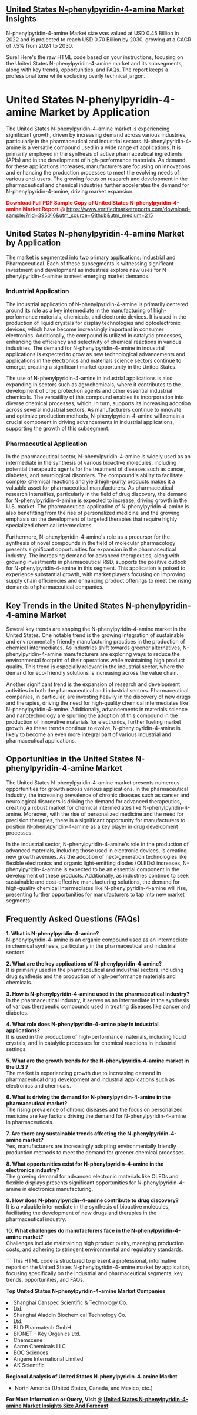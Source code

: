 <h2><a href="https://www.verifiedmarketreports.com/download-sample/?rid=395016&amp;utm_source=Github&amp;utm_medium=215" target="_blank">United States N-phenylpyridin-4-amine Market</a> Insights</h2><p>N-phenylpyridin-4-amine Market size was valued at USD 0.45 Billion in 2022 and is projected to reach USD 0.70 Billion by 2030, growing at a CAGR of 7.5% from 2024 to 2030.</p><p>Sure! Here's the raw HTML code based on your instructions, focusing on the United States N-phenylpyridin-4-amine market and its subsegments, along with key trends, opportunities, and FAQs. The report keeps a professional tone while excluding overly technical jargon. <h1>United States N-phenylpyridin-4-amine Market by Application</h1> <p>The United States N-phenylpyridin-4-amine market is experiencing significant growth, driven by increasing demand across various industries, particularly in the pharmaceutical and industrial sectors. N-phenylpyridin-4-amine is a versatile compound used in a wide range of applications. It is primarily employed in the synthesis of active pharmaceutical ingredients (APIs) and in the development of high-performance materials. As demand for these applications increases, manufacturers are focusing on innovations and enhancing the production processes to meet the evolving needs of various end-users. The growing focus on research and development in the pharmaceutical and chemical industries further accelerates the demand for N-phenylpyridin-4-amine, driving market expansion. <p><span class=""><span style="color: #ff0000;"><strong>Download Full PDF Sample Copy of United States N-phenylpyridin-4-amine Market Report</strong> @ </span><a href="https://www.verifiedmarketreports.com/download-sample/?rid=395016&amp;utm_source=Github&amp;utm_medium=215" target="_blank">https://www.verifiedmarketreports.com/download-sample/?rid=395016&amp;utm_source=Github&amp;utm_medium=215</a></span></p></p> <h2>United States N-phenylpyridin-4-amine Market by Application</h2> <p>The market is segmented into two primary applications: Industrial and Pharmaceutical. Each of these subsegments is witnessing significant investment and development as industries explore new uses for N-phenylpyridin-4-amine to meet emerging market demands.</p> <h3>Industrial Application</h3> <p>The industrial application of N-phenylpyridin-4-amine is primarily centered around its role as a key intermediate in the manufacturing of high-performance materials, chemicals, and electronic devices. It is used in the production of liquid crystals for display technologies and optoelectronic devices, which have become increasingly important in consumer electronics. Additionally, the compound is utilized in catalytic processes, enhancing the efficiency and selectivity of chemical reactions in various industries. The demand for N-phenylpyridin-4-amine in industrial applications is expected to grow as new technological advancements and applications in the electronics and materials science sectors continue to emerge, creating a significant market opportunity in the United States. <p>The use of N-phenylpyridin-4-amine in industrial applications is also expanding in sectors such as agrochemicals, where it contributes to the development of crop protection agents and other essential industrial chemicals. The versatility of this compound enables its incorporation into diverse chemical processes, which, in turn, supports its increasing adoption across several industrial sectors. As manufacturers continue to innovate and optimize production methods, N-phenylpyridin-4-amine will remain a crucial component in driving advancements in industrial applications, supporting the growth of this subsegment.</p> <h3>Pharmaceutical Application</h3> <p>In the pharmaceutical sector, N-phenylpyridin-4-amine is widely used as an intermediate in the synthesis of various bioactive molecules, including potential therapeutic agents for the treatment of diseases such as cancer, diabetes, and neurological disorders. The compound's ability to facilitate complex chemical reactions and yield high-purity products makes it a valuable asset for pharmaceutical manufacturers. As pharmaceutical research intensifies, particularly in the field of drug discovery, the demand for N-phenylpyridin-4-amine is expected to increase, driving growth in the U.S. market. The pharmaceutical application of N-phenylpyridin-4-amine is also benefitting from the rise of personalized medicine and the growing emphasis on the development of targeted therapies that require highly specialized chemical intermediates. <p>Furthermore, N-phenylpyridin-4-amine's role as a precursor for the synthesis of novel compounds in the field of molecular pharmacology presents significant opportunities for expansion in the pharmaceutical industry. The increasing demand for advanced therapeutics, along with growing investments in pharmaceutical R&D, supports the positive outlook for N-phenylpyridin-4-amine in this segment. This application is poised to experience substantial growth, with market players focusing on improving supply chain efficiencies and enhancing product offerings to meet the rising demands of pharmaceutical companies.</p> <h2>Key Trends in the United States N-phenylpyridin-4-amine Market</h2> <p>Several key trends are shaping the N-phenylpyridin-4-amine market in the United States. One notable trend is the growing integration of sustainable and environmentally friendly manufacturing practices in the production of chemical intermediates. As industries shift towards greener alternatives, N-phenylpyridin-4-amine manufacturers are exploring ways to reduce the environmental footprint of their operations while maintaining high product quality. This trend is especially relevant in the industrial sector, where the demand for eco-friendly solutions is increasing across the value chain.</p> <p>Another significant trend is the expansion of research and development activities in both the pharmaceutical and industrial sectors. Pharmaceutical companies, in particular, are investing heavily in the discovery of new drugs and therapies, driving the need for high-quality chemical intermediates like N-phenylpyridin-4-amine. Additionally, advancements in materials science and nanotechnology are spurring the adoption of this compound in the production of innovative materials for electronics, further fueling market growth. As these trends continue to evolve, N-phenylpyridin-4-amine is likely to become an even more integral part of various industrial and pharmaceutical applications.</p> <h2>Opportunities in the United States N-phenylpyridin-4-amine Market</h2> <p>The United States N-phenylpyridin-4-amine market presents numerous opportunities for growth across various applications. In the pharmaceutical industry, the increasing prevalence of chronic diseases such as cancer and neurological disorders is driving the demand for advanced therapeutics, creating a robust market for chemical intermediates like N-phenylpyridin-4-amine. Moreover, with the rise of personalized medicine and the need for precision therapies, there is a significant opportunity for manufacturers to position N-phenylpyridin-4-amine as a key player in drug development processes.</p> <p>In the industrial sector, N-phenylpyridin-4-amine's role in the production of advanced materials, including those used in electronic devices, is creating new growth avenues. As the adoption of next-generation technologies like flexible electronics and organic light-emitting diodes (OLEDs) increases, N-phenylpyridin-4-amine is expected to be an essential component in the development of these products. Additionally, as industries continue to seek sustainable and cost-effective manufacturing solutions, the demand for high-quality chemical intermediates like N-phenylpyridin-4-amine will rise, presenting further opportunities for manufacturers to tap into new market segments.</p> <h2>Frequently Asked Questions (FAQs)</h2> <p><strong>1. What is N-phenylpyridin-4-amine?</strong><br> N-phenylpyridin-4-amine is an organic compound used as an intermediate in chemical synthesis, particularly in the pharmaceutical and industrial sectors.</p> <p><strong>2. What are the key applications of N-phenylpyridin-4-amine?</strong><br> It is primarily used in the pharmaceutical and industrial sectors, including drug synthesis and the production of high-performance materials and chemicals.</p> <p><strong>3. How is N-phenylpyridin-4-amine used in the pharmaceutical industry?</strong><br> In the pharmaceutical industry, it serves as an intermediate in the synthesis of various therapeutic compounds used in treating diseases like cancer and diabetes.</p> <p><strong>4. What role does N-phenylpyridin-4-amine play in industrial applications?</strong><br> It is used in the production of high-performance materials, including liquid crystals, and in catalytic processes for chemical reactions in industrial settings.</p> <p><strong>5. What are the growth trends for the N-phenylpyridin-4-amine market in the U.S.?</strong><br> The market is experiencing growth due to increasing demand in pharmaceutical drug development and industrial applications such as electronics and chemicals.</p> <p><strong>6. What is driving the demand for N-phenylpyridin-4-amine in the pharmaceutical market?</strong><br> The rising prevalence of chronic diseases and the focus on personalized medicine are key factors driving the demand for N-phenylpyridin-4-amine in pharmaceuticals.</p> <p><strong>7. Are there any sustainable trends affecting the N-phenylpyridin-4-amine market?</strong><br> Yes, manufacturers are increasingly adopting environmentally friendly production methods to meet the demand for greener chemical processes.</p> <p><strong>8. What opportunities exist for N-phenylpyridin-4-amine in the electronics industry?</strong><br> The growing demand for advanced electronic materials like OLEDs and flexible displays presents significant opportunities for N-phenylpyridin-4-amine in electronics manufacturing.</p> <p><strong>9. How does N-phenylpyridin-4-amine contribute to drug discovery?</strong><br> It is a valuable intermediate in the synthesis of bioactive molecules, facilitating the development of new drugs and therapies in the pharmaceutical industry.</p> <p><strong>10. What challenges do manufacturers face in the N-phenylpyridin-4-amine market?</strong><br> Challenges include maintaining high product purity, managing production costs, and adhering to stringent environmental and regulatory standards.</p> ``` This HTML code is structured to present a professional, informative report on the United States N-phenylpyridin-4-amine market by application, focusing specifically on the industrial and pharmaceutical segments, key trends, opportunities, and FAQs.</p><p><strong>Top United States N-phenylpyridin-4-amine Market Companies</strong></p><div data-test-id=""><p><li>Shanghai Canspec Scientific & Technology Co.</li><li> Ltd.</li><li> Shanghai Aladdin Biochemical Technology Co.</li><li> Ltd.</li><li> BLD Pharmatech GmbH</li><li> BIONET - Key Organics Ltd.</li><li> Chemscene</li><li> Aaron Chemicals LLC</li><li> BOC Sciences</li><li> Angene International Limited</li><li> AK Scientific</li></p><div><strong>Regional Analysis of&nbsp;United States N-phenylpyridin-4-amine Market</strong></div><ul><li dir="ltr"><p dir="ltr">North America&nbsp;(United States, Canada, and Mexico, etc.)</p></li></ul><p><strong>For More Information or Query, Visit @&nbsp;</strong><strong><a href="https://www.verifiedmarketreports.com/product/n-phenylpyridin-4-amine-market/?utm_source=Github&amp;utm_medium=215" target="_blank">United States N-phenylpyridin-4-amine Market Insights Size And Forecast</a></strong></p></div>
